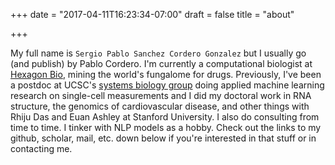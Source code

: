 +++
date = "2017-04-11T16:23:34-07:00"
draft = false
title = "about"

+++

My full name is `Sergio Pablo Sanchez Cordero Gonzalez` but I usually go (and publish) by Pablo Cordero. I'm currently a computational biologist at [Hexagon Bio](http://www.hexagonbio.com/), mining the world's fungalome for drugs. Previously, I've been a postdoc at UCSC's [systems biology group](https://sysbiowiki.soe.ucsc.edu/) doing applied machine learning research on single-cell measurements and I did my doctoral work in RNA structure, the genomics of cardiovascular disease, and other things with Rhiju Das and Euan Ashley at Stanford University. I also do consulting from time to time. I tinker with NLP models as a hobby. Check out the links to my github, scholar, mail, etc. down below if you're interested in that stuff or in contacting me.
